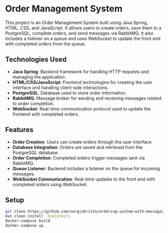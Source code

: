 # Order Management System

This project is an Order Management System built using Java Spring, HTML, CSS, and JavaScript. 
It allows users to create orders, save them to a PostgreSQL, complete orders, and send messages via RabbitMQ. 
It also includes a listener on a queue and uses WebSocket to update the front end with completed orders from the queue.

## Technologies Used

- **Java Spring**: Backend framework for handling HTTP requests and managing the application.
- **HTML/CSS/JavaScript**: Frontend technologies for creating the user interface and handling client-side interactions.
- **PostgreSQL**: Database used to store order information.
- **RabbitMQ**: Message broker for sending and receiving messages related to order completion.
- **WebSocket**: Real-time communication protocol used to update the frontend with completed orders.

## Features

- **Order Creation**: Users can create orders through the user interface.
- **Database Integration**: Orders are saved and retrieved from the PostgreSQL database.
- **Order Completion**: Completed orders trigger messages sent via RabbitMQ.
- **Queue Listener**: Backend includes a listener on the queue for incoming messages.
- **WebSocket Communication**: Real-time updates to the front end with completed orders using WebSocket.

## Setup

```bash
git clone https://github.com/sergiobriito/ordering-system-with-messaging.git
mvn clean install -DskipTests
docker-compose build
docker-compose up

